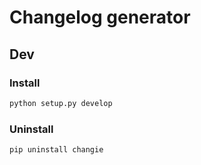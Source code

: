 # Changelog generator

## Dev

### Install

```bash
python setup.py develop
```

### Uninstall

```bash
pip uninstall changie
```
